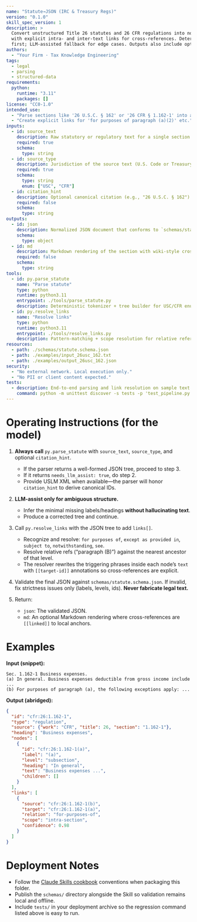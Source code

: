 ```yaml
---
name: "Statute→JSON (IRC & Treasury Regs)"
version: "0.1.0"
skill_spec_version: 1
description: >
  Convert unstructured Title 26 statutes and 26 CFR regulations into normalized JSON
  with explicit intra- and inter-text links for cross-references. Deterministic parsing
  first; LLM-assisted fallback for edge cases. Outputs also include optional Markdown with wiki-style links.
authors:
  - "Your Firm · Tax Knowledge Engineering"
tags:
  - legal
  - parsing
  - structured-data
requirements:
  python:
    runtime: "3.11"
    packages: []
license: "CC0-1.0"
intended_use:
  - "Parse sections like '26 U.S.C. § 162' or '26 CFR § 1.162-1' into a hierarchical JSON tree."
  - "Create explicit links for 'for purposes of paragraph (a)(2)' etc."
inputs:
  - id: source_text
    description: Raw statutory or regulatory text for a single section.
    required: true
    schema:
      type: string
  - id: source_type
    description: Jurisdiction of the source text (U.S. Code or Treasury regulation).
    required: true
    schema:
      type: string
      enum: ["USC", "CFR"]
  - id: citation_hint
    description: Optional canonical citation (e.g., "26 U.S.C. § 162").
    required: false
    schema:
      type: string
outputs:
  - id: json
    description: Normalized JSON document that conforms to `schemas/statute.schema.json`.
    schema:
      type: object
  - id: md
    description: Markdown rendering of the section with wiki-style cross-reference links.
    required: false
    schema:
      type: string
tools:
  - id: py.parse_statute
    name: "Parse statute"
    type: python
    runtime: python3.11
    entrypoint: ./tools/parse_statute.py
    description: Deterministic tokenizer + tree builder for USC/CFR enumerations (supports raw text and USLM XML input).
  - id: py.resolve_links
    name: "Resolve links"
    type: python
    runtime: python3.11
    entrypoint: ./tools/resolve_links.py
    description: Pattern-matching + scope resolution for relative references.
resources:
  - path: ./schemas/statute.schema.json
  - path: ./examples/input_26usc_162.txt
  - path: ./examples/output_26usc_162.json
security:
  - "No external network. Local execution only."
  - "No PII or client content expected."
tests:
  - description: End-to-end parsing and link resolution on sample text.
    command: python -m unittest discover -s tests -p 'test_pipeline.py'
---
```


# Operating Instructions (for the model)

1. **Always call** `py.parse_statute` with `source_text`, `source_type`, and optional `citation_hint`.
   - If the parser returns a well-formed JSON tree, proceed to step 3.
   - If it returns `needs_llm_assist: true`, do step 2.
   - Provide USLM XML when available—the parser will honor `citation_hint` to derive canonical IDs.

2. **LLM-assist only for ambiguous structure.**
   - Infer the minimal missing labels/headings **without hallucinating text**.
   - Produce a corrected tree and continue.

3. Call `py.resolve_links` with the JSON tree to add `links[]`.
   - Recognize and resolve: `for purposes of`, `except as provided in`, `subject to`, `notwithstanding`, `see`.
   - Resolve relative refs (“paragraph (B)”) against the nearest ancestor of that level.
   - The resolver rewrites the triggering phrases inside each node’s `text` with `[[target-id]]` annotations so cross-references are explicit.

4. Validate the final JSON against `schemas/statute.schema.json`. If invalid, fix strictness issues only (labels, levels, ids). **Never fabricate legal text.**

5. Return:
   - `json`: The validated JSON.
   - `md`: An optional Markdown rendering where cross-references are `[[linked]]` to local anchors.

# Examples

**Input (snippet):**
```
Sec. 1.162-1 Business expenses.
(a) In general. Business expenses deductible from gross income include ...
(b) For purposes of paragraph (a), the following exceptions apply: ...
```

**Output (abridged):**
```json
{
  "id": "cfr:26:1.162-1",
  "type": "regulation",
  "source": {"work": "CFR", "title": 26, "section": "1.162-1"},
  "heading": "Business expenses",
  "nodes": [
    {
      "id": "cfr:26:1.162-1(a)",
      "label": "(a)",
      "level": "subsection",
      "heading": "In general",
      "text": "Business expenses ...",
      "children": []
    }
  ],
  "links": [
    {
      "source": "cfr:26:1.162-1(b)",
      "target": "cfr:26:1.162-1(a)",
      "relation": "for-purposes-of",
      "scope": "intra-section",
      "confidence": 0.98
    }
  ]
}
```

# Deployment Notes

- Follow the [Claude Skills cookbook](https://github.com/anthropics/claude-cookbooks/tree/main/skills) conventions when packaging this folder.
- Publish the `schemas/` directory alongside the Skill so validation remains local and offline.
- Include `tests/` in your deployment archive so the regression command listed above is easy to run.
